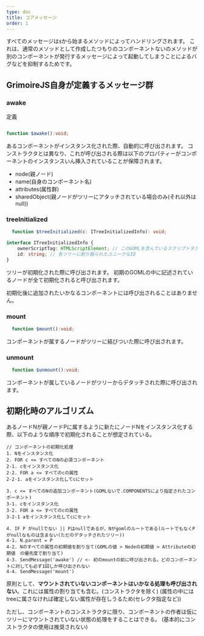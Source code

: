 ```yaml
---
type: doc
title: コアメッセージ
order: 1
---
```


すべてのメッセージは`$`から始まるメソッドによってハンドリングされます。
これは、通常のメソッドとして作成したつもりのコンポーネントないのメソッドが別のコンポーネントが発行するメッセージによって起動してしまうことによるバグなどを抑制するためです。

## GrimoireJS自身が定義するメッセージ群

### awake

定義

```typescript

function $awake():void;

```

あるコンポーネントがインスタンス化された際、自動的に呼び出されます。
コンストラクタとは異なり、これが呼び出される際は以下のプロパティーがコンポーネントのインスタンスいん挿入されていることが保障されます。

* node(親ノード)
* name(自身のコンポーネント名)
* attributes(属性群)
* sharedObject(親ノードがツリーにアタッチされている場合のみ(それ以外はnull))

### treeInitialized

```typescript
  function $treeInitialized(c: ITreeInitializedInfo): void;
```

```typescript
interface ITreeInitializedInfo {
    ownerScriptTag: HTMLScriptElement; // このGOMLを含んでいるスクリプトタグ
    id: string; // 各ツリーに割り振られたユニークなID
}
```

ツリーが初期化された際に呼び出されます。
初期のGOMLの中に記述されているノードが全て初期化されると呼び出されます。

初期化後に追加されたいかなるコンポーネントには呼び出されることはありません。

### mount

```typescript
  function $mount():void;
```

コンポーネントが属するノードがツリーに結びついた際に呼び出されます。

### unmount

```typescript
  function $unmount():void;
```

コンポーネントが属しているノードがツリーからデタッチされた際に呼び出されます。


## 初期化時のアルゴリズム

あるノードNが親ノードPに属するように新たにノードNをインスタンス化する際、以下のような順序で初期化されることが想定されている。
```
// コンポーネントの初期化処理
1. Nをインスタンス化
2. FOR c <= すべてのNの必須コンポーネント
2-1. cをインスタンス化
2-2. FOR a <= すべてのcの属性
2-2-1. aをインスタンス化してcにセット

3. c <= すべてのNの追加コンポーネント(GOMLないで.COMPONENTSにより指定されたコンポーネント)
3-1. cをインスタンス化
3-2. FOR a <= すべてのcの属性
3-2-1 aをインスタンス化してcにセット

4. IF P がnullでない || Pはnullであるが、Nがgomlのルートである(ルートでもなくPがnullなものは含まない(ただのデタッチされたツリー))
4-1. N.parent = P
4-2. Nのすべての属性の初期値を割り当て(GOMLの値 > Nodeの初期値 > Attributeの初期値　の優先度で割り当て)
4-3. SendMessage('awake') // <- 初のmountの前に呼び出される。どのコンポーネントに対しても必ず1回しか呼び出されない
4-4. SendMessage('mount') 

```

原則として、**マウントされていないコンポーネントはいかなる処理も呼び出されない**。これには属性の割り当ても含む。(コンストラクタを除く)
(属性の中にはtreeに属さなければ確定しない属性が存在しうるため(セレクタ指定など))

ただし、コンポーネントのコンストラクタに限り、コンポーネントの作者は仮にツリーにマウントされていない状態の処理をすることはできる。
(基本的にコンストラクタの使用は推奨されない)
